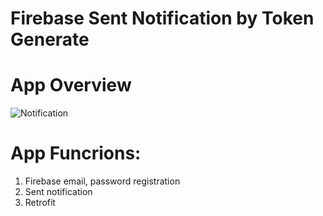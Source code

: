 # Firebase Sent Notification by Token Generate

# App Overview
![Notification](https://user-images.githubusercontent.com/48696824/112505203-c09cd500-8db6-11eb-99a3-7d3c34ec81a4.jpg)

# App Funcrions:
01. Firebase email, password registration
02. Sent notification
03. Retrofit 
